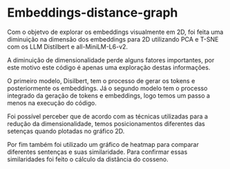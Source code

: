 # Embeddings-distance-graph

Com o objetvo de explorar os embeddings visualmente em 2D, foi feita uma diminuição na dimensão dos embeddings para 2D
utilizando PCA e T-SNE com os LLM Distilbert e all-MiniLM-L6-v2.

A diminuição de dimensionalidade perde alguns fatores importantes, por este motivo este código é apenas uma exploração destas informações.

O primeiro modelo, Disilbert, tem o processo de gerar os tokens e posteriormente os embeddings. 
Já o segundo modelo tem o processo integrado da geração de tokens e embeddings, logo temos um passo a menos
na execução do código.

Foi possível perceber que de acordo com as técnicas utilizadas para a redução da dimensionalidade, temos posicionamentos 
diferentes das setenças quando plotadas no gráfico 2D.

Por fim também foi utilizado um gráfico de heatmap para comparar diferentes sentenças e suas similaridade. 
Para confirmar essas similaridades foi feito o cálculo da distância do cosseno.
